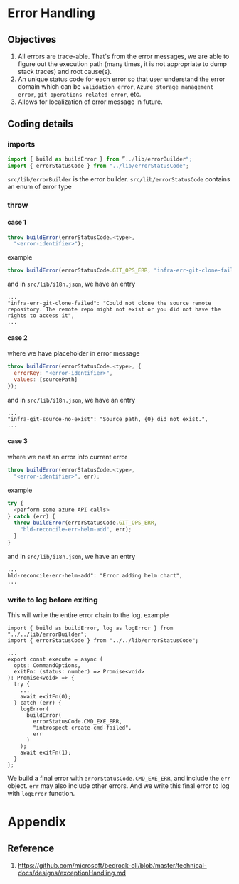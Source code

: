 # Error Handling

## Objectives

1. All errors are trace-able. That's from the error messages, we are able to
   figure out the execution path (many times, it is not appropriate to dump
   stack traces) and root cause(s).
2. An unique status code for each error so that user understand the error domain
   which can be `validation error`, `Azure storage management error`,
   `git operations related error`, etc.
3. Allows for localization of error message in future.

## Coding details

### imports

```javascript
import { build as buildError } from ”../lib/errorBuilder";
import { errorStatusCode } from "../lib/errorStatusCode";
```

`src/lib/errorBuilder` is the error builder. `src/lib/errorStatusCode` contains
an enum of error type

### throw

#### case 1

```javascript
throw buildError(errorStatusCode.<type>,
  "<error-identifier>");
```

example

```javascript
throw buildError(errorStatusCode.GIT_OPS_ERR, "infra-err-git-clone-failed");
```

and in `src/lib/i18n.json`, we have an entry

```
...
"infra-err-git-clone-failed": "Could not clone the source remote repository. The remote repo might not exist or you did not have the rights to access it",
...
```

#### case 2

where we have placeholder in error message

```javascript
throw buildError(errorStatusCode.<type>, {
  errorKey: "<error-identifier>",
  values: [sourcePath]
});
```

and in `src/lib/i18n.json`, we have an entry

```
...
"infra-git-source-no-exist": "Source path, {0} did not exist.",
...
```

#### case 3

where we nest an error into current error

```javascript
throw buildError(errorStatusCode.<type>,
  "<error-identifier>", err);
```

example

```javascript
try {
  <perform some azure API calls>
} catch (err) {
  throw buildError(errorStatusCode.GIT_OPS_ERR,
    "hld-reconcile-err-helm-add", err);
  }
}
```

and in `src/lib/i18n.json`, we have an entry

```
...
hld-reconcile-err-helm-add": "Error adding helm chart",
...
```

### write to log before exiting

This will write the entire error chain to the log. example

```
import { build as buildError, log as logError } from "../../lib/errorBuilder";
import { errorStatusCode } from "../../lib/errorStatusCode";

...
export const execute = async (
  opts: CommandOptions,
  exitFn: (status: number) => Promise<void>
): Promise<void> => {
  try {
    ...
    await exitFn(0);
  } catch (err) {
    logError(
      buildError(
        errorStatusCode.CMD_EXE_ERR,
        "introspect-create-cmd-failed",
        err
      )
    );
    await exitFn(1);
  }
};
```

We build a final error with `errorStatusCode.CMD_EXE_ERR`, and include the `err`
object. `err` may also include other errors. And we write this final error to
log with `logError` function.

# Appendix

## Reference

1. https://github.com/microsoft/bedrock-cli/blob/master/technical-docs/designs/exceptionHandling.md
